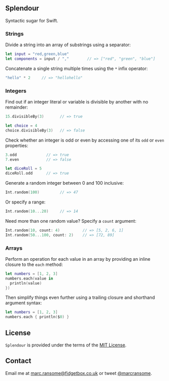 ## Splendour
Syntactic sugar for Swift.

### Strings

Divide a string into an array of substrings using a separator:

```swift
let input = "red,green,blue"
let components = input / ","		// => ["red", "green", "blue"]
```

Concatenate a single string multiple times using the `*` infix operator:

```swift
"hello" * 2		// => "hellohello"
```

### Integers

Find out if an integer literal or variable is divisible by another with no remainder:

```swift
15.divisibleBy(3)       // => true

let choice = 4
choice.divisibleBy(3)   // => false
```
Check whether an integer is odd or even by accessing one of its `odd` or `even` properties:

```swift
3.odd             // => true
7.even            // => false

let diceRoll = 5
diceRoll.odd      // => true
```

Generate a random integer between 0 and 100 inclusive:

```swift
Int.random(100)			// => 47
```

Or specify a range:

```swift
Int.random(10...20)		// => 14
```

Need more than one random value? Specify a `count` argument:

```swift
Int.random(10, count: 4)          // => [5, 2, 6, 1]
Int.random(50...100, count: 2)    // => [72, 89]
```
### Arrays

Perform an operation for each value in an array by providing an inline closure to the `each` method:

```swift
let numbers = [1, 2, 3]
numbers.each(value in
  println(value)
})
```

Then simplify things even further using a trailing closure and shorthand argument syntax:

```swift
let numbers = [1, 2, 3]
numbers.each { println($0) }
```


## License
`Splendour` is provided under the terms of the [MIT License](http://opensource.org/licenses/mit-license.php).

## Contact
Email me at [marc.ransome@fidgetbox.co.uk](mailto:marc.ransome@fidgetbox.co.uk) or tweet [@marcransome](http://www.twitter.com/marcransome).
